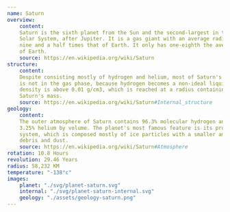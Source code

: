 ```yaml
---
name: Saturn
overview:
    content:
    Saturn is the sixth planet from the Sun and the second-largest in the
    Solar System, after Jupiter. It is a gas giant with an average radius of about
    nine and a half times that of Earth. It only has one-eighth the average density
    of Earth.
    source: https://en.wikipedia.org/wiki/Saturn
structure:
    content:
    Despite consisting mostly of hydrogen and helium, most of Saturn's mass
    is not in the gas phase, because hydrogen becomes a non-ideal liquid when the
    density is above 0.01 g/cm3, which is reached at a radius containing 99.9% of
    Saturn's mass.
    source: https://en.wikipedia.org/wiki/Saturn#Internal_structure
geology:
    content:
    The outer atmosphere of Saturn contains 96.3% molecular hydrogen and
    3.25% helium by volume. The planet's most famous feature is its prominent ring
    system, which is composed mostly of ice particles with a smaller amount of rocky
    debris and dust.
    source: https://en.wikipedia.org/wiki/Saturn#Atmosphere
rotation: 10.8 Hours
revolution: 29.46 Years
radius: 58,232 KM
temperature: "-138°c"
images:
    planet: "./svg/planet-saturn.svg"
    internal: "./svg/planet-saturn-internal.svg"
    geology: "./assets/geology-saturn.png"
---
```

